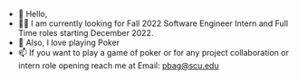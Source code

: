 <!--![](https://komarev.com/ghpvc/?username=piyushbag&color=dc143c)-->

- 👋 Hello,
- :student: I am currently looking for Fall 2022 Software Engineer Intern and Full Time roles starting December 2022.
- 👀 Also, I love playing Poker
- 📫 If you want to play a game of poker or for any project collaboration or intern role opening reach me at Email: pbag@scu.edu
<!--
- [![Piyush's github stats](https://github-readme-stats.vercel.app/api?username=piyushbag)](https://github.com/piyushbag/github-readme-stats)
-->


<!---
piyushbag/piyushbag is a ✨ special ✨ repository because its `README.md` (this file) appears on your GitHub profile.
You can click the Preview link to take a look at your changes.
--->

